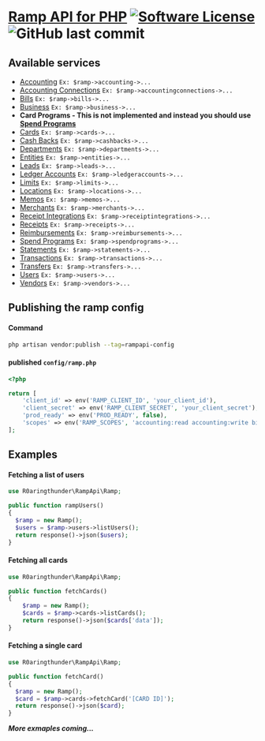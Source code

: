 # [Ramp API for PHP](https://docs.ramp.com) [![Software License][ico-license]](LICENSE.md) ![GitHub last commit][ico-last-commit]


## Available services
 - [Accounting](https://docs.ramp.com/developer-api/v1/reference/rest/accounting) `Ex: $ramp->accounting->...`
 - [Accounting Connections](https://docs.ramp.com/developer-api/v1/reference/rest/accounting-connections) `Ex: $ramp->accountingconnections->...`
 - [Bills](https://docs.ramp.com/developer-api/v1/reference/rest/bills) `Ex: $ramp->bills->...`
 - [Business](https://docs.ramp.com/developer-api/v1/reference/rest/business) `Ex: $ramp->business->...`
 - **Card Programs - This is not implemented and instead you should use [Spend Programs](https://docs.ramp.com/developer-api/v1/reference/rest/spend-programs)**
 - [Cards](https://docs.ramp.com/developer-api/v1/reference/rest/cards) `Ex: $ramp->cards->...`
 - [Cash Backs](https://docs.ramp.com/developer-api/v1/reference/rest/cashbacks) `Ex: $ramp->cashbacks->...`
 - [Departments](https://docs.ramp.com/developer-api/v1/reference/rest/departments) `Ex: $ramp->departments->...`
 - [Entities](https://docs.ramp.com/developer-api/v1/reference/rest/entities) `Ex: $ramp->entities->...`
 - [Leads](https://docs.ramp.com/developer-api/v1/reference/rest/leads) `Ex: $ramp->leads->...`
 - [Ledger Accounts](https://docs.ramp.com/developer-api/v1/reference/rest/ledger-accounts) `Ex: $ramp->ledgeraccounts->...`
 - [Limits](https://docs.ramp.com/developer-api/v1/reference/rest/ledger-accounts) `Ex: $ramp->limits->...`
 - [Locations](https://docs.ramp.com/developer-api/v1/reference/rest/locations) `Ex: $ramp->locations->...`
 - [Memos](https://docs.ramp.com/developer-api/v1/reference/rest/locations) `Ex: $ramp->memos->...`
 - [Merchants](https://docs.ramp.com/developer-api/v1/reference/rest/merchants) `Ex: $ramp->merchants->...`
 - [Receipt Integrations](https://docs.ramp.com/developer-api/v1/reference/rest/receipt-integrations) `Ex: $ramp->receiptintegrations->...`
 - [Receipts](https://docs.ramp.com/developer-api/v1/reference/rest/receipts) `Ex: $ramp->receipts->...`
 - [Reimbursements](https://docs.ramp.com/developer-api/v1/reference/rest/reimbursements) `Ex: $ramp->reimbursements->...`
 - [Spend Programs](https://docs.ramp.com/developer-api/v1/reference/rest/spend-programs) `Ex: $ramp->spendprograms->...`
 - [Statements](https://docs.ramp.com/developer-api/v1/reference/rest/statements) `Ex: $ramp->statements->...`
 - [Transactions](https://docs.ramp.com/developer-api/v1/reference/rest/transactions) `Ex: $ramp->transactions->...`
 - [Transfers](https://docs.ramp.com/developer-api/v1/reference/rest/transfers) `Ex: $ramp->transfers->...`
 - [Users](https://docs.ramp.com/developer-api/v1/reference/rest/users) `Ex: $ramp->users->...`
 - [Vendors](https://docs.ramp.com/developer-api/v1/reference/rest/vendors) `Ex: $ramp->vendors->...`

## Publishing the ramp config
#### Command
```bash
php artisan vendor:publish --tag=rampapi-config
```
#### published `config/ramp.php`
```php
<?php

return [
    'client_id' => env('RAMP_CLIENT_ID', 'your_client_id'),
    'client_secret' => env('RAMP_CLIENT_SECRET', 'your_client_secret'),
    'prod_ready' => env('PROD_READY', false),
    'scopes' => env('RAMP_SCOPES', 'accounting:read accounting:write bills:read business:read cards:read cards:write cashbacks:read departments:read departments:write entities:read leads:read leads:write limits:read limits:write locations:read locations:write memos:read merchants:read receipt_integrations:read receipt_integrations:write receipts:read reimbursements:read spend_programs:read spend_programs:write statements:read transactions:read transfers:read users:read users:write'),
];
```

## Examples
#### Fetching a list of users
```php
use R0aringthunder\RampApi\Ramp;

public function rampUsers()
{
  $ramp = new Ramp();
  $users = $ramp->users->listUsers();
  return response()->json($users);
}
```

#### Fetching all cards
```php
use R0aringthunder\RampApi\Ramp;

public function fetchCards()
{
    $ramp = new Ramp();
    $cards = $ramp->cards->listCards();
    return response()->json($cards['data']);
}
```

#### Fetching a single card
```php
use R0aringthunder\RampApi\Ramp;

public function fetchCard()
{
  $ramp = new Ramp();
  $card = $ramp->cards->fetchCard('[CARD ID]');
  return response()->json($card);
}
```

***More exmaples coming...***

[ico-license]: https://img.shields.io/badge/license-MIT-brightgreen.svg?style=flat-square
[ico-last-commit]: https://img.shields.io/github/last-commit/r0aringthunder/ramp-api?style=flat-square
